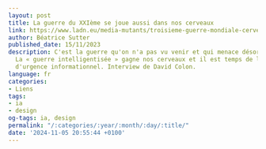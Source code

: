 ```yaml
---
layout: post
title: La guerre du XXIème se joue aussi dans nos cerveaux
link: https://www.ladn.eu/media-mutants/troisieme-guerre-mondiale-cerveaux
author: Béatrice Sutter
published_date: 15/11/2023
description: C'est la guerre qu'on n'a pas vu venir et qui menace désormais nos démocraties.
  La « guerre intelligentisée » gagne nos cerveaux et il est temps de lancer un état
  d'urgence informationnel. Interview de David Colon.
language: fr
categories:
- Liens
tags:
- ia
- design
og-tags: ia, design
permalink: "/:categories/:year/:month/:day/:title/"
date: '2024-11-05 20:55:44 +0100'
---
```

